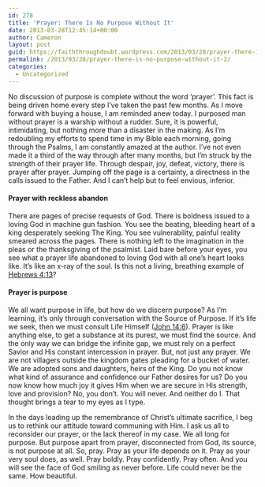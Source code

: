 ```yaml
---
id: 278
title: 'Prayer: There Is No Purpose Without It'
date: 2013-03-28T12:45:14+00:00
author: Cameron
layout: post
guid: https://faiththroughdoubt.wordpress.com/2013/03/28/prayer-there-is-no-purpose-without-it/
permalink: /2013/03/28/prayer-there-is-no-purpose-without-it-2/
categories:
  - Uncategorized
---
```

No discussion of purpose is complete without the word ‘prayer’. This fact is being driven home every step I’ve taken the past few months. As I move forward with buying a house, I am reminded anew today. I purposed man without prayer is a warship without a rudder. Sure, it is powerful, intimidating, but nothing more than a disaster in the making. As I’m redoubling my efforts to spend time in my Bible each morning, going through the Psalms, I am constantly amazed at the author. I’ve not even made it a third of the way through after many months, but I’m struck by the strength of their prayer life. Through despair, joy, defeat, victory, there is prayer after prayer. Jumping off the page is a certainty, a directness in the calls issued to the Father. And I can’t help but to feel envious, inferior.

#### Prayer with reckless abandon

There are pages of precise requests of God. There is boldness issued to a loving God in machine gun fashion. You see the beating, bleeding heart of a king desperately seeking The King. You see vulnerability, painful reality smeared across the pages. There is nothing left to the imagination in the pleas or the thanksgiving of the psalmist. Laid bare before your eyes, you see what a prayer life abandoned to loving God with all one’s heart looks like. It’s like an x-ray of the soul. Is this not a living, breathing example of <a href="http://www.biblegateway.com/passage/?search=Hebrews%204:13&version=ESV" title="Hebrews 4:13" target="_blank">Hebrews 4:13</a>?

#### Prayer is purpose

We all want purpose in life, but how do we discern purpose? As I’m learning, it’s only through conversation with the Source of Purpose. If it’s life we seek, then we must consult Life Himself (<a href="http://www.biblegateway.com/passage/?search=John%2014:1-14&version=ESV" title="John 14:1-14" target="_blank">John 14:6</a>). Prayer is like anything else, to get a substance at its purest, we must find the source. And the only way we can bridge the infinite gap, we must rely on a perfect Savior and His constant intercession in prayer. But, not just any prayer. We are not villagers outside the kingdom gates pleading for a bucket of water. We are adopted sons and daughters, heirs of the King. Do you not know what kind of assurance and confidence our Father desires for us? Do you now know how much joy it gives Him when we are secure in His strength, love and provision? No, you don’t. You will never. And neither do I. That thought brings a tear to my eyes as I type.

In the days leading up the remembrance of Christ’s ultimate sacrifice, I beg us to rethink our attitude toward communing with Him. I ask us all to reconsider our prayer, or the lack thereof in my case. We all long for purpose. But purpose apart from prayer, disconnected from God, its source, is not purpose at all. So, pray. Pray as your life depends on it. Pray as your very soul does, as well. Pray boldly. Pray confidently. Pray often. And you will see the face of God smiling as never before. Life could never be the same. How beautiful.